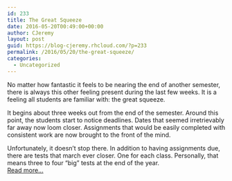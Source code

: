 ```yaml
---
id: 233
title: The Great Squeeze
date: 2016-05-20T00:49:00+00:00
author: CJeremy
layout: post
guid: https://blog-cjeremy.rhcloud.com/?p=233
permalink: /2016/05/20/the-great-squeeze/
categories:
  - Uncategorized
---
```

No matter how fantastic it feels to be nearing the end of another semester, there is always this other feeling present during the last few weeks. It is a feeling all students are familiar with: the great squeeze.

It begins about three weeks out from the end of the semester. Around this point, the students start to notice deadlines. Dates that seemed irretrievably far away now loom closer. Assignments that would be easily completed with consistent work are now brought to the front of the mind.

Unfortunately, it doesn&#8217;t stop there. In addition to having assignments due, there are tests that march ever closer. One for each class. Personally, that means three to four &#8220;big&#8221; tests at the end of the year. <span class="post-teaser-more">&nbsp;<br /><a href="http://blog-cjeremy.rhcloud.com/2016/05/20/the-great-squeeze/" title="Permanent Link: The Great Squeeze" rel="bookmark">Read more...</br></span></p>